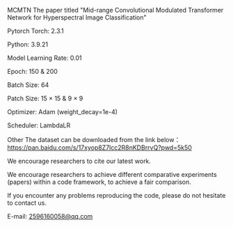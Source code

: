 MCMTN
The paper titled "Mid-range Convolutional Modulated Transformer Network for Hyperspectral Image Classification"

Pytorch
Torch: 2.3.1

Python: 3.9.21

Model
Learning Rate: 0.01

Epoch: 150 & 200

Batch Size: 64

Patch Size: 
15
×
15
&
9
×
9

Optimizer: Adam (weight_decay=1e-4)

Scheduler: LambdaLR

Other
The dataset can be downloaded from the link below：https://pan.baidu.com/s/17xyop8Z7lcc2R8nKDBrrvQ?pwd=5k50

We encourage researchers to cite our latest work.

We encourage researchers to achieve different comparative experiments (papers) within a code framework, to achieve a fair comparison.

If you encounter any problems reproducing the code, please do not hesitate to contact us.

E-mail: 2596160058@qq.com
